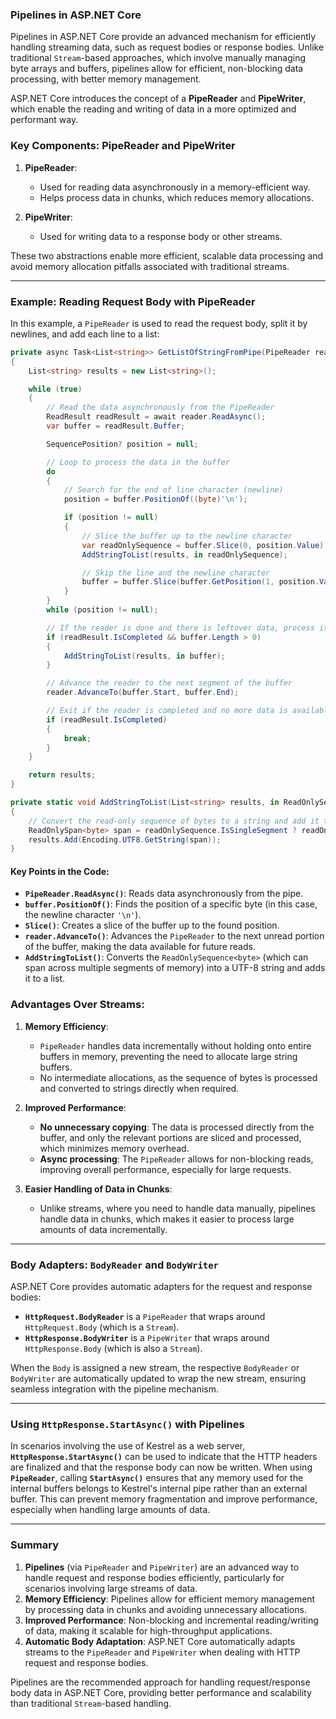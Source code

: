 ### **Pipelines in ASP.NET Core**

Pipelines in ASP.NET Core provide an advanced mechanism for efficiently handling streaming data, such as request bodies or response bodies. Unlike traditional `Stream`-based approaches, which involve manually managing byte arrays and buffers, pipelines allow for efficient, non-blocking data processing, with better memory management. 

ASP.NET Core introduces the concept of a **PipeReader** and **PipeWriter**, which enable the reading and writing of data in a more optimized and performant way.

### **Key Components: PipeReader and PipeWriter**

1. **PipeReader**: 
   - Used for reading data asynchronously in a memory-efficient way.
   - Helps process data in chunks, which reduces memory allocations.

2. **PipeWriter**:
   - Used for writing data to a response body or other streams.

These two abstractions enable more efficient, scalable data processing and avoid memory allocation pitfalls associated with traditional streams. 

---

### **Example: Reading Request Body with PipeReader**

In this example, a `PipeReader` is used to read the request body, split it by newlines, and add each line to a list:

```csharp
private async Task<List<string>> GetListOfStringFromPipe(PipeReader reader)
{
    List<string> results = new List<string>();

    while (true)
    {
        // Read the data asynchronously from the PipeReader
        ReadResult readResult = await reader.ReadAsync();
        var buffer = readResult.Buffer;

        SequencePosition? position = null;

        // Loop to process the data in the buffer
        do
        {
            // Search for the end of line character (newline)
            position = buffer.PositionOf((byte)'\n');

            if (position != null)
            {
                // Slice the buffer up to the newline character
                var readOnlySequence = buffer.Slice(0, position.Value);
                AddStringToList(results, in readOnlySequence);

                // Skip the line and the newline character
                buffer = buffer.Slice(buffer.GetPosition(1, position.Value));
            }
        }
        while (position != null);

        // If the reader is done and there is leftover data, process it
        if (readResult.IsCompleted && buffer.Length > 0)
        {
            AddStringToList(results, in buffer);
        }

        // Advance the reader to the next segment of the buffer
        reader.AdvanceTo(buffer.Start, buffer.End);

        // Exit if the reader is completed and no more data is available
        if (readResult.IsCompleted)
        {
            break;
        }
    }

    return results;
}

private static void AddStringToList(List<string> results, in ReadOnlySequence<byte> readOnlySequence)
{
    // Convert the read-only sequence of bytes to a string and add it to the list
    ReadOnlySpan<byte> span = readOnlySequence.IsSingleSegment ? readOnlySequence.First.Span : readOnlySequence.ToArray().AsSpan();
    results.Add(Encoding.UTF8.GetString(span));
}
```

#### **Key Points in the Code**:

- **`PipeReader.ReadAsync()`**: Reads data asynchronously from the pipe.
- **`buffer.PositionOf()`**: Finds the position of a specific byte (in this case, the newline character `'\n'`).
- **`Slice()`**: Creates a slice of the buffer up to the found position.
- **`reader.AdvanceTo()`**: Advances the `PipeReader` to the next unread portion of the buffer, making the data available for future reads.
- **`AddStringToList()`**: Converts the `ReadOnlySequence<byte>` (which can span across multiple segments of memory) into a UTF-8 string and adds it to a list.

### **Advantages Over Streams**:

1. **Memory Efficiency**: 
   - `PipeReader` handles data incrementally without holding onto entire buffers in memory, preventing the need to allocate large string buffers.
   - No intermediate allocations, as the sequence of bytes is processed and converted to strings directly when required.

2. **Improved Performance**:
   - **No unnecessary copying**: The data is processed directly from the buffer, and only the relevant portions are sliced and processed, which minimizes memory overhead.
   - **Async processing**: The `PipeReader` allows for non-blocking reads, improving overall performance, especially for large requests.

3. **Easier Handling of Data in Chunks**:
   - Unlike streams, where you need to handle data manually, pipelines handle data in chunks, which makes it easier to process large amounts of data incrementally.

---

### **Body Adapters: `BodyReader` and `BodyWriter`**

ASP.NET Core provides automatic adapters for the request and response bodies:

- **`HttpRequest.BodyReader`** is a `PipeReader` that wraps around `HttpRequest.Body` (which is a `Stream`).
- **`HttpResponse.BodyWriter`** is a `PipeWriter` that wraps around `HttpResponse.Body` (which is also a `Stream`).

When the `Body` is assigned a new stream, the respective `BodyReader` or `BodyWriter` are automatically updated to wrap the new stream, ensuring seamless integration with the pipeline mechanism.

---

### **Using `HttpResponse.StartAsync()` with Pipelines**

In scenarios involving the use of Kestrel as a web server, **`HttpResponse.StartAsync()`** can be used to indicate that the HTTP headers are finalized and that the response body can now be written. When using **`PipeReader`**, calling **`StartAsync()`** ensures that any memory used for the internal buffers belongs to Kestrel's internal pipe rather than an external buffer. This can prevent memory fragmentation and improve performance, especially when handling large amounts of data.

---

### **Summary**

1. **Pipelines** (via `PipeReader` and `PipeWriter`) are an advanced way to handle request and response bodies efficiently, particularly for scenarios involving large streams of data.
2. **Memory Efficiency**: Pipelines allow for efficient memory management by processing data in chunks and avoiding unnecessary allocations.
3. **Improved Performance**: Non-blocking and incremental reading/writing of data, making it scalable for high-throughput applications.
4. **Automatic Body Adaptation**: ASP.NET Core automatically adapts streams to the `PipeReader` and `PipeWriter` when dealing with HTTP request and response bodies.

Pipelines are the recommended approach for handling request/response body data in ASP.NET Core, providing better performance and scalability than traditional `Stream`-based handling.
